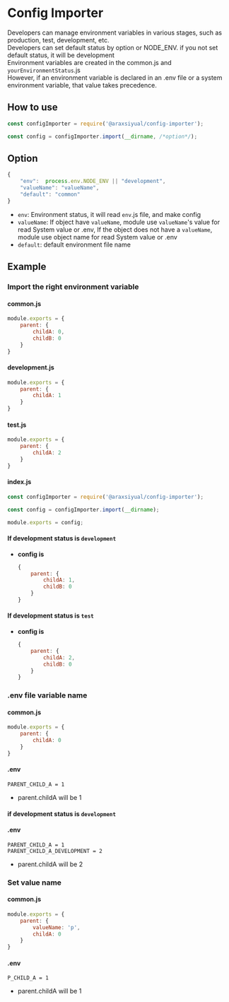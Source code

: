 # Config Importer

Developers can manage environment variables in various stages, such as production, test, development, etc.  
Developers can set default status by option or NODE_ENV. if you not set default status, it will be development  
Environment variables are created in the common.js and `yourEnvironmentStatus`.js  
However, if an environment variable is declared in an .env file or a system environment variable, that value takes precedence.



## How to use

```javascript
const configImporter = require('@araxsiyual/config-importer');

const config = configImporter.import(__dirname, /*option*/);
```



## Option

```javascript
{
    "env":  process.env.NODE_ENV || "development",
    "valueName": "valueName",
    "default": "common"
}
```

- `env`: Environment status, it will read `env`.js file, and make config
- `valueName`: If object have `valueName`, module use `valueName`'s value for read System value or .env, If the object does not have a `valueName`, module use object name for read System value or .env
- `default`: default environment file name



## Example

### Import the right environment variable

#### common.js

```javascript
module.exports = {
    parent: {
        childA: 0,
        childB: 0
    }
}
```

#### development.js

```javascript
module.exports = {
    parent: {
        childA: 1
    }
}
```

####  test.js

```javascript
module.exports = {
    parent: {
        childA: 2
    }
}
```

#### index.js

```javascript
const configImporter = require('@araxsiyual/config-importer');

const config = configImporter.import(__dirname);

module.exports = config;
```

#### If development status is `development`

- **config is**

  ```javascript
  {
      parent: {
          childA: 1,
          childB: 0
      }
  }
  ```

#### If development status is `test`

- **config is**

  ```javascript
  {
      parent: {
          childA: 2,
          childB: 0
      }
  }
  ```



### .env file variable name

#### common.js

```javascript
module.exports = {
    parent: {
        childA: 0
    }
}
```

#### .env

```
PARENT_CHILD_A = 1
```

- parent.childA will be 1



#### if development status is `development`

#### .env

```
PARENT_CHILD_A = 1
PARENT_CHILD_A_DEVELOPMENT = 2
```

- parent.childA will be 2



### Set value name

#### common.js

```javascript
module.exports = {
    parent: {
        valueName: 'p',
        childA: 0
    }
}
```

#### .env

```
P_CHILD_A = 1
```

- parent.childA will be 1

